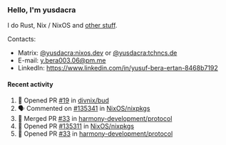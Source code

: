 ### Hello, I'm yusdacra

I do Rust, Nix / NixOS and [other stuff](https://yusdacra.gitlab.io/about).

Contacts:
- Matrix: [@yusdacra:nixos.dev](https://matrix.to/#/@yusdacra:nixos.dev) or [@yusdacra:tchncs.de](https://matrix.to/#/@yusdacra:tchncs.de)
- E-mail: y.bera003.06@pm.me
- LinkedIn: https://www.linkedin.com/in/yusuf-bera-ertan-8468b7192

#### Recent activity

<!--START_SECTION:activity-->
1. 💪 Opened PR [#19](https://github.com/divnix/bud/pull/19) in [divnix/bud](https://github.com/divnix/bud)
2. 🗣 Commented on [#135341](https://github.com/NixOS/nixpkgs/issues/135341) in [NixOS/nixpkgs](https://github.com/NixOS/nixpkgs)
3. 🎉 Merged PR [#33](https://github.com/harmony-development/protocol/pull/33) in [harmony-development/protocol](https://github.com/harmony-development/protocol)
4. 💪 Opened PR [#135311](https://github.com/NixOS/nixpkgs/pull/135311) in [NixOS/nixpkgs](https://github.com/NixOS/nixpkgs)
5. 💪 Opened PR [#33](https://github.com/harmony-development/protocol/pull/33) in [harmony-development/protocol](https://github.com/harmony-development/protocol)
<!--END_SECTION:activity-->
